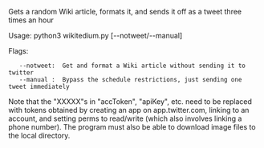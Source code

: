 Gets a random Wiki article, formats it, and sends it off as a tweet three times an hour

Usage: python3 wikitedium.py [--notweet/--manual]

Flags:

       --notweet:  Get and format a Wiki article without sending it to twitter
       --manual :  Bypass the schedule restrictions, just sending one tweet immediately

Note that the "XXXXX"s in "accToken", "apiKey", etc. need to be replaced with tokens obtained by creating an app on app.twitter.com, linking to an account, and setting perms to read/write (which also involves linking a phone number).  The program must also be able to download image files to the local directory.
